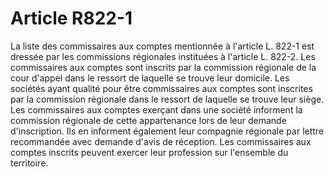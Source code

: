 # Article R822-1

La liste des commissaires aux comptes mentionnée à l'article L. 822-1 est dressée par les commissions régionales instituées à l'article L. 822-2.   Les commissaires aux comptes sont inscrits par la commission régionale de la cour d'appel dans le ressort de laquelle se trouve leur domicile. Les sociétés ayant qualité pour être commissaires aux comptes sont inscrites par la commission régionale dans le ressort de laquelle se trouve leur siège.   Les commissaires aux comptes exerçant dans une société informent la commission régionale de cette appartenance lors de leur demande d'inscription. Ils en informent également leur compagnie régionale par lettre recommandée avec demande d'avis de réception.   Les commissaires aux comptes inscrits peuvent exercer leur profession sur l'ensemble du territoire.